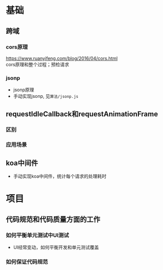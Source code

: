 # 基础
## 跨域
### cors原理
https://www.ruanyifeng.com/blog/2016/04/cors.html  
cors原理和整个过程；预检请求
### jsonp
- jsonp原理
- 手动实现jsonp, 见`算法/jsonp.js`
## requestIdleCallback和requestAnimationFrame
### 区别
### 应用场景
## koa中间件
- 手动实现koa中间件，统计每个请求的处理耗时

# 项目
## 代码规范和代码质量方面的工作
### 如何平衡单元测试中UI测试
- UI经常变动，如何平衡开发和单元测试覆盖
### 如何保证代码规范